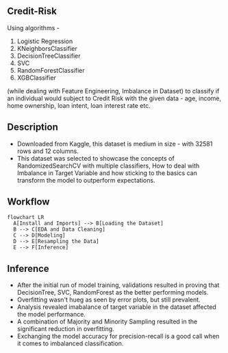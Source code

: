 ## Credit-Risk

Using algorithms - 
1. Logistic Regression
2. KNeighborsClassifier
3. DecisionTreeClassifier
4. SVC
5. RandomForestClassifier
6. XGBClassifier  

(while dealing with Feature Engineering, Imbalance in Dataset) to classify if an individual would subject to Credit Risk with the given data - age, income, home ownership, loan intent, loan interest rate etc. 

## Description
- Downloaded from Kaggle, this dataset is medium in size - with 32581 rows and 12 columns.
- This dataset was selected to showcase the concepts of RandomizedSearchCV with multiple classifiers, How to deal with Imbalance in Target Variable and how sticking to the basics can transform the model to outperform expectations.

## Workflow 

```mermaid
flowchart LR
  A[Install and Imports] --> B[Loading the Dataset]
  B --> C[EDA and Data Cleaning]
  C --> D[Modeling]
  D --> E[Resampling the Data]
  E --> F[Inference]
```

## Inference

- After the initial run of model training, validations resulted in proving that DecisionTree, SVC, RandomForest as the better performing models.
- Overfitting wasn't hueg as seen by error plots, but still prevalent. 
- Analysis revealed imabalance of target variable in the dataset affected the model performance.
- A combination of Majority and Minority Sampling resulted in the significant reduction in overfitting.
- Exchanging the model accuracy for precision-recall is a good call when it comes to imbalanced classification.

